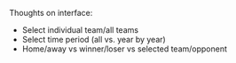 Thoughts on interface:
- Select individual team/all teams
- Select time period (all vs. year by year)
- Home/away vs winner/loser vs selected team/opponent
